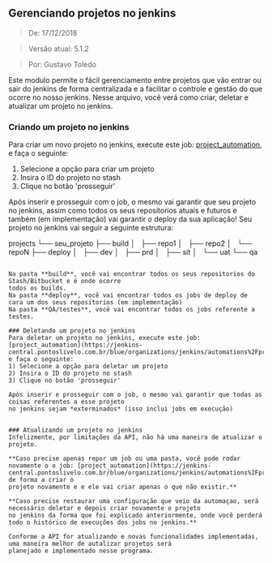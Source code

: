 Gerenciando projetos no jenkins
---
> De: 17/12/2018

> Versão atual: 5.1.2

> Por: Gustavo Toledo

Este modulo permite o fácil gerenciamento entre projetos que vão entrar ou sair do jenkins de forma centralizada e a 
facilitar o controle e gestão do que ocorre no nosso jenkins.
Nesse arquivo, você verá como criar, deletar e atualizar um projeto no jenkins. 

### Criando um projeto no jenkins
Para criar um novo projeto no jenkins, execute este job: [project_automation](https://jenkins-central.pontoslivelo.com.br/blue/organizations/jenkins/automations%2Fproject_automation/activity), e faça o seguinte:
1) Selecione a opção para criar um projeto
2) Insira o ID do projeto no stash
3) Clique no botão 'prosseguir'

Após inserir e prosseguir com o job, o mesmo vai garantir que seu projeto no jenkins, assim como todos os seus 
repositorios atuais e futuros e também (em implementação) vai garantir o deploy da sua aplicação!
Seu projeto no jenkins vai seguir a seguinte estrutura:

projects
└── seu_projeto
    ├── build
    │   ├── repo1
    │   ├── repo2
    │   └── repoN
    ├── deploy
    │   ├── dev
    │   ├── prd
    │   ├── sit
    │   └── uat
    └── qa
``` 

Na pasta **build**, você vai encontrar todos os seus repositorios do Stash/Bitbucket e é onde ocorre
todos os builds.
Na pasta **deploy**, você vai encontrar todos os jobs de deploy de cara um dos seus repositorios (em implementação)
Na pasta **QA/testes**, você vai encontrar todos os jobs referente a testes.   

### Deletando um projeto no jenkins
Para deletar um projeto no jenkins, execute este job: [project_automation](https://jenkins-central.pontoslivelo.com.br/blue/organizations/jenkins/automations%2Fproject_automation/activity), e faça o seguinte:
1) Selecione a opção para deletar um projeto
2) Insira o ID do projeto no stash
3) Clique no botão 'prosseguir'

Após inserir e prosseguir com o job, o mesmo vai garantir que todas as coisas referentes a esse projeto
no jenkins sejam *exterminados* (isso inclui jobs em execução)
  

### Atualizando um projeto no jenkins  
Infelizmente, por limitações da API, não há uma maneira de atualizar o projeto. 

**Caso precise apenas repor um job ou uma pasta, você pode rodar novamente o o job: [project_automation](https://jenkins-central.pontoslivelo.com.br/blue/organizations/jenkins/automations%2Fproject_automation/activity) de forma a criar o 
projeto novamente e e ele vai criar apenas o que não existir.**  

**Caso precise restaurar uma configuração que veio da automaçao, será necessário deletar e depois criar novamente o projeto 
no jenkins da forma que foi explicado anteriormente, onde você perderá todo o histórico de execuções dos jobs no jenkins.**  

Conforme a API for atualizando e novas funcionalidades implementadas, uma maneira melhor de autalizar projetos será 
planejado e implementado nesse programa. 

